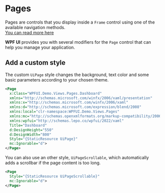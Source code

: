 # Pages
Pages are controls that you display inside a `Frame` control using one of the available navigation methods.  
[You can read more here](https://docs.microsoft.com/en-us/dotnet/api/system.windows.controls.page)

**WPF UI** provides you with several modifiers for the `Page` control that can help you manage your application.

## Add a custom style
The custom `UiPage` style changes the background, text color and some basic parameters according to your chosen theme.

```xml
<Page
  x:Class="WPFUI.Demo.Views.Pages.Dashboard"
  xmlns="http://schemas.microsoft.com/winfx/2006/xaml/presentation"
  xmlns:x="http://schemas.microsoft.com/winfx/2006/xaml"
  xmlns:d="http://schemas.microsoft.com/expression/blend/2008"
  xmlns:local="clr-namespace:WPFUI.Demo.Views.Pages"
  xmlns:mc="http://schemas.openxmlformats.org/markup-compatibility/2006"
  xmlns:wpfui="http://schemas.lepo.co/wpfui/2022/xaml"
  Title="Dashboard"
  d:DesignHeight="550"
  d:DesignWidth="800"
  Style="{StaticResource UiPage}"
  mc:Ignorable="d">
</Page>
```

You can also use an other style, `UiPageScrollable`, which automatically adds a scrollbar if the page content is too long.
```xml
<Page
  Style="{StaticResource UiPageScrollable}"
  mc:Ignorable="d">
</Page>
```